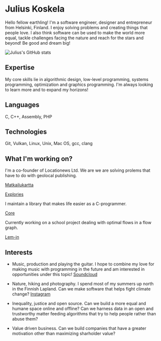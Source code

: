 # Julius Koskela

Hello fellow earthling! I'm a software engineer, designer and entrepreneur from
Helsinki, Finland. I enjoy solving problems and creating things that people
love. I also think software can be used to make the world more equal, tackle
challenges facing the nature and reach for the stars and beyond! Be good and
dream big!

![Julius's GitHub
stats](https://github-readme-stats.vercel.app/api?username=juliuskoskela&show_icons=true&theme=bear)

## Expertise

My core skills lie in algorithmic design, low-level programming, systems
programming, optimization and graphics programming. I'm always looking to learn
more and to expand my horizons!

## Languages

C, C++, Assembly, PHP

## Technologies

Git, Vulkan, Linux, Unix, Mac OS, gcc, clang


## What I'm working on?

I'm a co-founder of Locationews Ltd. We are we are solving prolems that have to
do with geolocal publishing.

[Matkailukartta](https://matkailukartta.fi/)

[Explories](https://explori.es/)

I maintain a library that makes life easier as a C-programmer.

[Core](https://github.com/juliuskoskela/core)

Currently working on a school project dealing with optimal flows in a flow
graph.

[Lem-in](https://github.com/satukoskinen/lem_in)

## Interests

-	Music, production and playing the guitar. I hope to combine my love for
	making music with programming in the future and am interested in
	opportunities under this topic! [Soundcloud](https://soundcloud.com/exploringforlife)

-	Nature, hiking and photography. I spend most of my summers up north in the
	Finnish Lapland. Can we make software that helps fight climate change? [Instagram](https://www.instagram.com/exploringforlife/)
	
-	Inequality, justice and open source. Can we build a more equal and humane space
	online and offline? Can we harness data in an open and trustworthy matter
	feeding algorithms that try to help people rather than abuse them?

-	Value driven business. Can we build companies that have a greater motivation
	other than maximizing sharholder value?

